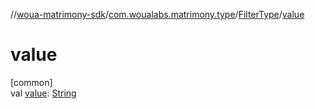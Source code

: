 //[woua-matrimony-sdk](../../../index.md)/[com.woualabs.matrimony.type](../index.md)/[FilterType](index.md)/[value](value.md)

# value

[common]\
val [value](value.md): [String](https://kotlinlang.org/api/latest/jvm/stdlib/kotlin/-string/index.html)

